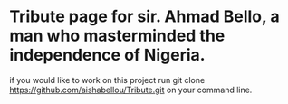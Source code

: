 # Tribute page for sir. Ahmad Bello, a man who masterminded the independence of Nigeria.
if you would like to work on this project run git clone https://github.com/aishabellou/Tribute.git on your command line.
